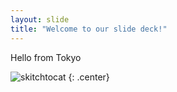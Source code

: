 ```yaml
---
layout: slide
title: "Welcome to our slide deck!"
---
```


Hello from Tokyo

![skitchtocat](https://octodex.github.com/images/skitchtocat.png)
{: .center}
